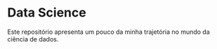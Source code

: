 # Data Science

Este repositório apresenta um pouco da minha trajetória no mundo da ciência de dados. 